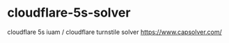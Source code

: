 # cloudflare-5s-solver
 cloudflare 5s iuam / cloudflare turnstile solver  https://www.capsolver.com/
 

 
 
 
 





















